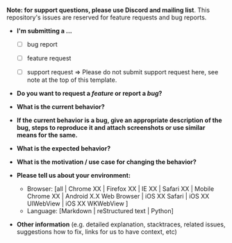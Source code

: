 **Note: for support questions, please use  Discord and mailing list**. This repository's issues are reserved for feature requests and bug reports.

* **I'm submitting a ...**
  - [ ] bug report
  - [ ] feature request
  - [ ] support request => Please do not submit support request here, see note at the top of this template.


* **Do you want to request a *feature* or report a *bug*?**



* **What is the current behavior?**



* **If the current behavior is a bug, give an appropriate description of the bug, steps to reproduce it and attach screenshots or use similar means for the same.** 




* **What is the expected behavior?**



* **What is the motivation / use case for changing the behavior?**



* **Please tell us about your environment:**
  
  - Browser: [all | Chrome XX | Firefox XX | IE XX | Safari XX | Mobile Chrome XX | Android X.X Web Browser | iOS XX Safari | iOS XX UIWebView | iOS XX WKWebView ]
  - Language: [Markdown | reStructured text | Python]


* **Other information** (e.g. detailed explanation, stacktraces, related issues, suggestions how to fix, links for us to have context, etc)
